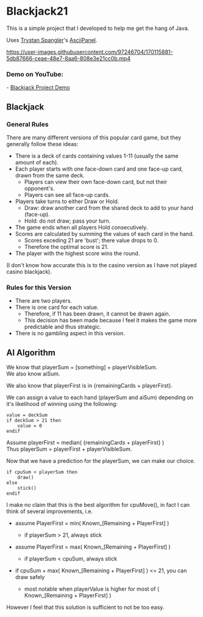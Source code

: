 <h1>Blackjack21</h1>

This is a simple project that I developed to help me get the hang of Java.

Uses <a href="https://github.com/trystan">Trystan Spangler</a>'s <a href="https://github.com/trystan/AsciiPanel">AsciiPanel</a>.

https://user-images.githubusercontent.com/97246704/170115881-5db87666-ceae-48e7-8aa6-808e3e21cc0b.mp4

<h3>Demo on YouTube:</h3>
- <a href="https://www.youtube.com/watch?v=eVu3l7_d7Kk">Blackjack Project Demo</a>

<h2>Blackjack</h2>

<h3>General Rules</h3>

There are many different versions of this popular card game, but they generally follow these ideas:
- There is a deck of cards containing values 1-11 (usually the same amount of each).
- Each player starts with one face-down card and one face-up card, drawn from the same deck.
    - Players can view their own face-down card, but not their opponent's.
    - Players can see all face-up cards.
- Players take turns to either Draw or Hold.
    - Draw: draw another card from the shared deck to add to your hand (face-up).
    - Hold: do not draw; pass your turn.
- The game ends when all players Hold consecutively.
- Scores are calculated by summing the values of each card in the hand.
    - Scores exceding 21 are 'bust'; there value drops to 0.
    - Therefore the optimal score is 21.
- The player with the highest score wins the round.

(I don't know how accurate this is to the casino version as I have not played casino blackjack).

<h3>Rules for this Version</h3>

- There are two players.
- There is one card for each value.
    - Therefore, if 11 has been drawn, it cannot be drawn again.
    - This decision has been made because I feel it makes the game more predictable and thus strategic.
- There is no gambling aspect in this version.


<h2>AI Algorithm</h2>

We know that playerSum = [something] + playerVisibleSum. <br>
We also know aiSum.

We also know that playerFirst is in {remainingCards + playerFirst}.

We can assign a value to each hand (playerSum and aiSum) depending on it's likelihood of winning using the following:
```
value = deckSum
if deckSum > 21 then
    value = 0                                                                                      
endif                                                                                              
```

Assume playerFirst = median( {remainingCards + playerFirst} ) <br>
Thus playerSum = playerFirst + playerVisibleSum.

Now that we have a prediction for the playerSum, we can make our choice.
```
if cpuSum < playerSum then
    draw()
else
    stick()
endif
```

I make no claim that this is the best algorithm for cpuMove(), in fact I can think of several improvements, i.e.

- assume PlayerFirst = min( Known_[Remaining + PlayerFirst] )
    - if playerSum > 21, always stick

- assume PlayerFirst = max( Known_[Remaining + PlayerFirst] )
    - if playerSum < cpuSum, always stick

-  if cpuSum + max( Known_[Remaining + PlayerFirst] ) <= 21, you can draw safely
    -  most notable when playerValue is higher for most of ( Known_[Remaining + PlayerFirst] )

However I feel that this solution is sufficient to not be too easy.

